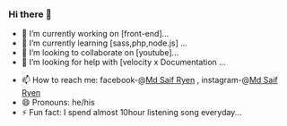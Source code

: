 ### Hi there 👋

- 🔭 I’m currently working on [front-end]...
- 🌱 I’m currently learning [sass,php,node.js] ...
- 👯 I’m looking to collaborate on [youtube]...
- 🤔 I’m looking for help with [velocity x Documentation ...
<!-- 💬 Ask me about [html,css, ...-->
- 📫 How to reach me: facebook-@[Md Saif Ryen](https://www.facebook.com/profile.php?id=100012145536197) , instagram-@[Md Saif Ryen](instagram.com/_notyour-chill_guy/)
- 😄 Pronouns: he/his
- ⚡ Fun fact: I spend almost 10hour listening song everyday...
